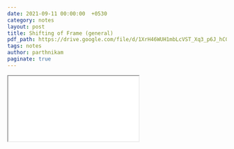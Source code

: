 ```yaml
---
date: 2021-09-11 00:00:00  +0530
category: notes
layout: post
title: Shifting of Frame (general)
pdf_path: https://drive.google.com/file/d/1XrH46WUH1mbLcVST_Xq3_p6J_hCG4wky/preview?usp=sharing
tags: notes
author: parthnikam
paginate: true
---
```


<iframe class="embed-pdf" src="{{ page.pdf_path }}#toolbar=0" seamless="seamless" scrolling="no" style="overflow:hidden"></iframe>
